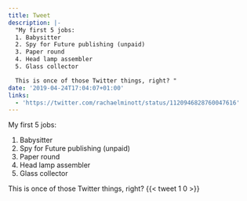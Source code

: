 ```yaml
---
title: Tweet
description: |-
  "My first 5 jobs:
  1. Babysitter
  2. Spy for Future publishing (unpaid)
  3. Paper round
  4. Head lamp assembler
  5. Glass collector

  This is once of those Twitter things, right? "
date: '2019-04-24T17:04:07+01:00'
links:
  - 'https://twitter.com/rachaelminott/status/1120946828760047616'
---
```

My first 5 jobs:
1. Babysitter
2. Spy for Future publishing (unpaid)
3. Paper round
4. Head lamp assembler
5. Glass collector

This is once of those Twitter things, right? 
      {{< tweet 1 0 >}}
    
